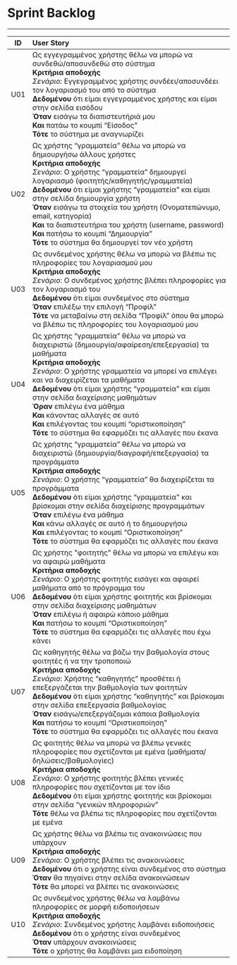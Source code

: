 # Sprint Backlog
---

| ID | User Story |
|:--:|:------------|
| U01 | Ως εγγεγραμμένος χρήστης θέλω να μπορώ να συνδεθώ/αποσυνδεθώ στο σύστημα<br>**Κριτήρια αποδοχής**<br>*Σενάριο*: Εγγεγραμμένος χρήστης συνδέει/αποσυνδέει τον λογαριασμό του από το σύστημα<br>**Δεδομένου** ότι είμαι εγγεγραμμένος χρήστης και είμαι στην σελίδα εισόδου<br>**Όταν** εισάγω τα διαπιστευτήριά μου<br>**Και** πατάω το κουμπί “Είσοδος”<br>**Τότε** το σύστημα με αναγνωρίζει |
| U02 | Ως χρήστης “γραμματεία” θέλω να μπορώ να δημιουργήσω άλλους χρήστες<br>**Κριτήρια αποδοχής**<br>*Σενάριο*: Ο χρήστης “γραμματεία” δημιουργεί λογαριασμό (φοιτητής/καθηγητής/γραμματεία)<br>**Δεδομένου** ότι είμαι χρήστης “γραμματεία” και είμαι στην σελίδα δημιουργία χρήστη<br>**Όταν** εισάγω τα στοιχεία του χρήστη (Ονοματεπώνυμο, email, κατηγορία)<br>**Και** τα διαπιστευτήρια του χρήστη (username, password)<br>**Και** πατήσω το κουμπί “Δημιουργία”<br>**Τότε** το σύστημα θα δημιουργεί τον νέο χρήστη |
| U03 | Ως συνδεμένος χρήστης θέλω να μπορώ να βλέπω τις πληροφορίες του λογαριασμού μου<br>**Κριτήρια αποδοχής**<br>*Σενάριο*: Ο συνδεμένος χρήστης βλέπει πληροφορίες για τον λογαριασμό του<br>**Δεδομένου** ότι είμαι συνδεμένος στο σύστημα<br>**Όταν** επιλέξω την επιλογή “Προφίλ”<br>**Τότε** να μεταβαίνω στη σελίδα “Προφίλ” όπου θα μπορώ να βλέπω τις πληροφορίες του λογαριασμού μου |
| U04 | Ως χρήστης “γραμματεία” θέλω να μπορώ να διαχειριστώ (δημιουργία/αφαίρεση/επεξεργασία) τα μαθήματα<br>**Κριτήρια αποδοχής**<br>*Σενάριο*: Ο χρήστης γραμματεία να μπορεί να επιλέγει και να διαχειρίζεται τα μαθήματα<br>**Δεδομένου** ότι είμαι χρήστης “γραμματεία” και είμαι στην σελίδα διαχείρισης μαθημάτων<br>**Όραν** επιλέγω ένα μάθημα<br>**Και** κάνοντας αλλαγές σε αυτό<br>**Και** επιλέγοντας του κουμπί “οριστικοποίηση”<br>**Τότε** το σύστημα θα εφαρμόζει τις αλλαγές που έκανα |
| U05 | Ως χρήστης “γραμματεία” θέλω να μπορώ να διαχειριστώ (δημιουργία/διαγραφή/επεξεργασία) τα προγράμματα<br>**Κριτήρια αποδοχής**<br>*Σενάριο*: Ο χρήστης “γραμματεία” θα διαχειρίζεται τα προγράμματα<br>**Δεδομένου** ότι είμαι χρήστης “γραμματεία" και βρίσκομαι στην σελίδα διαχείρισης προγραμμάτων<br>**Όταν** επιλέγω ένα μάθημα<br>**Και** κάνω αλλαγές σε αυτό ή το δημιουργήσω<br>**Και** επιλέγοντας το κουμπί “Οριστικοποίηση”<br>**Τότε** το σύστημα θα εφαρμόζει τις αλλαγές που έκανα |
| U06 | Ως χρήστης "φοιτητής" θέλω να μπορώ να επιλέγω και να αφαιρώ μαθήματα<br>**Κριτήρια αποδοχής**<br>*Σενάριο*: Ο χρήστης φοιτητής εισάγει και αφαιρεί μαθήματα από το πρόγραμμα του<br>**Δεδομένου** ότι είμαι χρήστης φοιτητής και βρίσκομαι στην σελίδα διαχείρισης μαθημάτων<br>**Όταν** επιλέγω ή αφαιρώ κάποιο μάθημα<br>**Και** πατήσω το κουμπί “Οριστικοποίηση”<br>**Τότε** το σύστημα θα εφαρμόζει τις αλλαγές που έχω κάνει |
| U07 | Ως καθηγητής θέλω να βάζω την βαθμολογία στους φοιτητές ή να την τροποποιώ<br>**Κριτήρια αποδοχής**<br>*Σενάριο*: Χρήστης “καθηγητής” προσθέτει ή επεξεργάζεται την βαθμολογία των φοιτητών<br>**Δεδομένου** ότι είμαι χρήστης “καθηγητής” και βρίσκομαι στην σελίδα επεξεργασία βαθμολογίας<br>**Όταν** εισάγω/επεξεργάζομαι κάποια βαθμολογία<br>**Και** πατήσω το κουμπί “Οριστικοποίηση”<br>**Τότε** το σύστημα θα εφαρμόζει τις αλλαγές που έκανα |
| U08 | Ως φοιτητής θέλω να μπορώ να βλέπω γενικές πληροφορίες που σχετίζονται με εμένα (μαθήματα/δηλώσεις/βαθμολογίες)<br>**Κριτήρια αποδοχής**<br>*Σενάριο*: Ο χρήστης φοιτητής βλέπει γενικές πληροφορίες που σχετίζονται με τον ίδιο<br>**Δεδομένου** ότι είμαι χρήστης φοιτητής και βρίσκομαι στην σελίδα “γενικών πληροφοριών”<br>**Τότε** θέλω να βλέπω τις πληροφορίες που σχετίζονται με εμένα |
| U09 | Ως χρήστης θέλω να βλέπω τις ανακοινώσεις που υπάρχουν<br>**Κριτήρια αποδοχής**<br>*Σενάριο*: Ο χρήστης βλέπει τις ανακοινώσεις<br>**Δεδομένου** ότι ο χρήστης είναι συνδεμένος στο σύστημα<br>**Όταν** θα πηγαίνει στην σελίδα ανακοινώσεων<br>**Τότε** θα μπορεί να βλέπει τις ανακοινώσεις |
| U10 | Ως συνδεμένος χρήστης θέλω να λαμβάνω πληροφορίες σε μορφή ειδοποιήσεων<br>**Κριτήρια αποδοχής**<br>*Σενάριο*: Συνδεμένος χρήστης λαμβάνει ειδοποιήσεις<br>**Δεδομένου** ότι ο χρήστης είναι συνδεμένος<br>**Όταν** υπάρχουν ανακοινώσεις<br>**Τότε** ο χρήστης θα λαμβάνει μια ειδοποίηση |